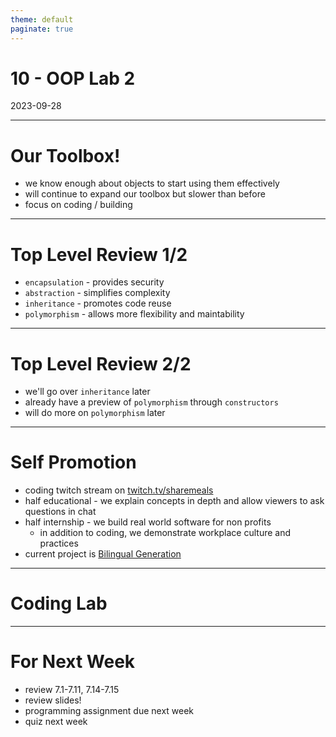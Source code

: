 ```yaml
---
theme: default
paginate: true
---
```


# 10 - OOP Lab 2
2023-09-28

---

# Our Toolbox!

- we know enough about objects to start using them effectively
- will continue to expand our toolbox but slower than before
- focus on coding / building

---

# Top Level Review 1/2

- `encapsulation` - provides security
- `abstraction` - simplifies complexity
- `inheritance` - promotes code reuse
- `polymorphism` - allows more flexibility and maintability

---

# Top Level Review 2/2

- we'll go over `inheritance` later
- already have a preview of `polymorphism` through `constructors`
- will do more on `polymorphism` later

---

# Self Promotion

- coding twitch stream on [twitch.tv/sharemeals](https://twitch.tv/sharemeals)
- half educational - we explain concepts in depth and allow viewers to ask questions in chat
- half internship - we build real world software for non profits
  - in addition to coding, we demonstrate workplace culture and practices
- current project is [Bilingual Generation](https://bilingualgeneration.com)

---

# Coding Lab

---

# For Next Week

- review 7.1-7.11, 7.14-7.15
- review slides!
- programming assignment due next week
- quiz next week
